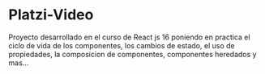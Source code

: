 # Platzi-Video

Proyecto desarrollado en el curso de React js 16 poniendo en practica el ciclo de vida de los componentes, los cambios de estado, el uso de propiedades, la composicion de componentes, componentes heredados y mas...

